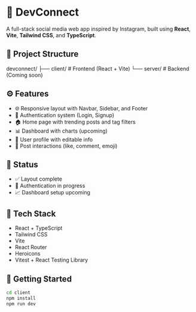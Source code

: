 # 🚀 DevConnect

A full-stack social media web app inspired by Instagram, built using **React**, **Vite**, **Tailwind CSS**, and **TypeScript**.

## 📁 Project Structure

devconnect/
├── client/ # Frontend (React + Vite)
└── server/ # Backend (Coming soon)

## ⚙️ Features

- 🌐 Responsive layout with Navbar, Sidebar, and Footer
- 🔐 Authentication system (Login, Signup)
- 🏠 Home page with trending posts and tag filters
- 📊 Dashboard with charts (upcoming)
- 👤 User profile with editable info
- 💬 Post interactions (like, comment, emoji)

## 🚧 Status

- ✅ Layout complete
- 🔧 Authentication in progress
- 📈 Dashboard setup upcoming

## 🧪 Tech Stack

- React + TypeScript
- Tailwind CSS
- Vite
- React Router
- Heroicons
- Vitest + React Testing Library

## 🧭 Getting Started

```bash
cd client
npm install
npm run dev

